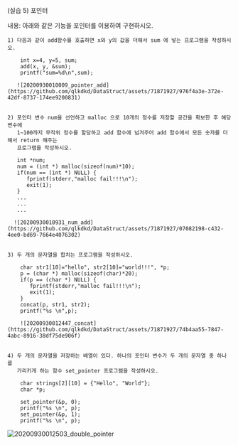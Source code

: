 (실습 5) 포인터

내용: 아래와 같은 기능을 포인터를 이용하여 구현하시오.

    1) 다음과 같이 add함수를 호출하면 x와 y의 값을 더해서 sum 에 넣는 프로그램을 작성하시오.

        int x=4, y=5, sum;
        add(x, y, &sum); 
        printf("sum=%d\n",sum);

       ![20200930010009_pointer_add](https://github.com/qlkdkd/DataStruct/assets/71871927/976f4a3e-372e-42df-8737-174ee9200831)


    2) 포인터 변수 num을 선언하고 malloc 으로 10개의 정수를 저장할 공간을 확보한 후 해당 변수에
       1~100까지 무작위 정수를 할당하고 add 함수에 넘겨주어 add 함수에서 모든 숫자를 더해서 return 해주는
       프로그램을 작성하시오.

       int *num;
       num = (int *) malloc(sizeof(num)*10);
       if(num == (int *) NULL) {
          fprintf(stderr,"malloc fail!!!\n");
          exit(1);
       }
       ...
       ...
       ...

      ![20200930010931_num_add](https://github.com/qlkdkd/DataStruct/assets/71871927/07082198-c432-4ee0-bd69-7664e4076302)


    3) 두 개의 문자열을 합치는 프로그램을 작성하시오.

        char str1[10]="hello", str2[10]="world!!!", *p;
        p = (char *) malloc(sizeof(char)*20);
        if(p == (char *) NULL) {
           fprintf(stderr,"malloc fail!!!\n");
           exit(1);
        }
        concat(p, str1, str2);
        printf("%s \n",p);

        ![20200930012447_concat](https://github.com/qlkdkd/DataStruct/assets/71871927/74b4aa55-7847-4abc-8916-38df75de906f)


    4) 두 개의 문자열을 저장하는 배열이 있다. 하나의 포인터 변수가 두 개의 문자열 중 하나를 
       가리키게 하는 함수 set_pointer 프로그램을 작성하시오.

        char strings[2][10] = {"Hello", "World"};
        char *p;

        set_pointer(&p, 0);
        printf("%s \n", p);
        set_pointer(&p, 1);
        printf("%s \n", p);

 ![20200930012503_double_pointer](https://github.com/qlkdkd/DataStruct/assets/71871927/246930b5-cdd6-44d0-862d-72ca8cd0c32c)


       
